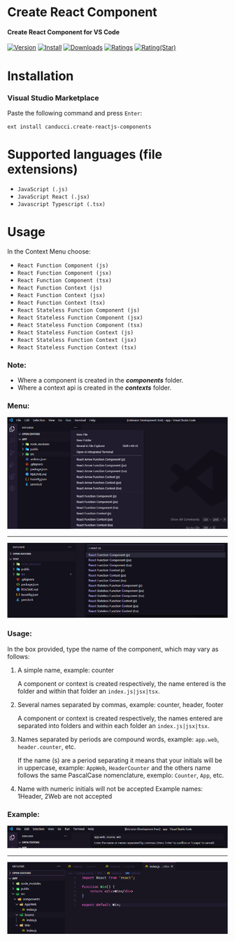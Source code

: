 # Create React Component

#### Create React Component for VS Code

[![Version](https://vsmarketplacebadge.apphb.com/version/canducci.create-reactjs-components.svg)](https://vsmarketplacebadge.apphb.com/version-short/canducci.create-reactjs-components.svg)
[![Install](https://vsmarketplacebadge.apphb.com/installs/canducci.create-reactjs-components.svg)](https://vsmarketplacebadge.apphb.com/installs-short/canducci.create-reactjs-components.svg)
[![Downloads](https://vsmarketplacebadge.apphb.com/downloads/canducci.create-reactjs-components.svg)](https://vsmarketplacebadge.apphb.com/downloads-short/canducci.create-reactjs-components.svg)
[![Ratings](https://vsmarketplacebadge.apphb.com/rating-short/canducci.create-reactjs-components.svg)](https://vsmarketplacebadge.apphb.com/rating-short/canducci.create-reactjs-components.svg)
[![Rating(Star)](https://vsmarketplacebadge.apphb.com/rating-star/canducci.create-reactjs-components.svg)](https://vsmarketplacebadge.apphb.com/rating-star/canducci.create-reactjs-components.svg)

# Installation

### Visual Studio Marketplace

Paste the following command and press `Enter`:

```shell
ext install canducci.create-reactjs-components
```

# Supported languages (file extensions)

- `JavaScript (.js)`
- `JavaScript React (.jsx)`
- `Javascript Typescript (.tsx)`

# Usage

In the Context Menu choose:

- `React Function Component (js)`
- `React Function Component (jsx)`
- `React Function Component (tsx)`
- `React Function Context (js)`
- `React Function Context (jsx)`
- `React Function Context (tsx)`
- `React Stateless Function Component (js)`
- `React Stateless Function Component (jsx)`
- `React Stateless Function Component (tsx)`
- `React Stateless Function Context (js)`
- `React Stateless Function Context (jsx)`
- `React Stateless Function Context (tsx)`

### Note:

- Where a component is created in the **_components_** folder.
- Where a context api is created in the **_contexts_** folder.

### Menu:

[![Image](https://raw.githubusercontent.com/fulviocanducci/fulviocanducci/master/images/canducci.create-reactjs-components.menu.png)]()

---

[![Image](https://raw.githubusercontent.com/fulviocanducci/fulviocanducci/master/images/canducci.create-reactjs-components.ctrlp.png)]()

### Usage:

In the box provided, type the name of the component, which may vary as follows:

1. A simple name, example: counter

   A component or context is created respectively, the name entered is the folder and within that folder an `index.js|jsx|tsx`.

2. Several names separated by commas, example: counter, header, footer

   A component or context is created respectively, the names entered are separated into folders and within each folder an `index.js|jsx|tsx`.

3. Names separated by periods are compound words, example: `app.web`, `header.counter`, etc.

   If the name (s) are a period separating it means that your initials will be in uppercase, example: `AppWeb`, `HeaderCounter` and the others name follows the same PascalCase nomenclature, exemplo: `Counter`, `App`, etc.

4. Name with numeric initials will not be accepted
   Example names: 1Header, 2Web are not accepted

### Example:

[![Image](https://raw.githubusercontent.com/fulviocanducci/fulviocanducci/master/images/caducci.create-reactjs-componente.inputbox.png)]()

---

[![Image](https://raw.githubusercontent.com/fulviocanducci/fulviocanducci/master/images/caducci.create-reactjs-componente.filecreated.png)]()
